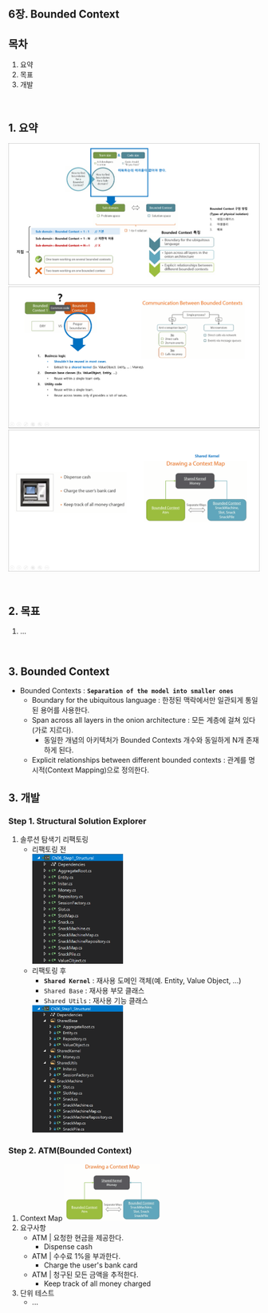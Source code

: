 ## 6장. Bounded Context

## 목차
1. 요약
1. 목표
1. 개발

<br/>

## 1. 요약
![](./Ch06_Summary1.png)
![](./Ch06_Summary2.png)
![](./Ch06_Summary3.png)

<br/>

## 2. 목표
1. ...

<br/>

## 3. Bounded Context
- Bounded Contexts : **`Separation of the model into smaller ones`**
  - Boundary for the ubiquitous language : 한정된 맥락에서만 일관되게 통일된 용어를 사용한다.
  - Span across all layers in the onion architecture : 모든 계층에 걸쳐 있다(가로 지르다).
    - 동일한 개념의 아키텍처가 Bounded Contexts 개수와 동일하게 N개 존재하게 된다.
  - Explicit relationships between different bounded contexts : 관계를 명시적(Context Mapping)으로 정의한다.

## 3. 개발

### Step 1. Structural Solution Explorer
1. 솔루션 탐색기 리팩토링
   - 리팩토링 전  
     <img src="./SolutionExplorer.png" width="40%"/>
   - 리팩토링 후
     - **`Shared Kernel`** : 재사용 도메인 객체(예. Entity, Value Object, ...)
     - `Shared Base` : 재사용 부모 클래스
     - `Shared Utils` : 재사용 기능 클래스  
     <img src="./StructuralSolutionExplorer.png" width="40%"/>

### Step 2. ATM(Bounded Context)
1. Context Map
   <img src="./ContextMap.png" width="40%"/>
1. 요구사항
   - ATM | 요청한 현금을 제공한다.
     - Dispense cash
   - ATM | 수수료 1%을 부과한다.
     - Charge the user's bank card
   - ATM | 청구된 모든 금액을 추적한다.
     - Keep track of all money charged
1. 단위 테스트
   - ...
